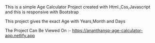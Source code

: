 This is a simple Age Calculator Project created with Html.,Css,Javascript and this is responsive with Bootstrap

This project gives the exact Age with Years,Month and Days

The Project Can Be Viewed On :- https://ananthansp-age-calculator-app.netlify.app

